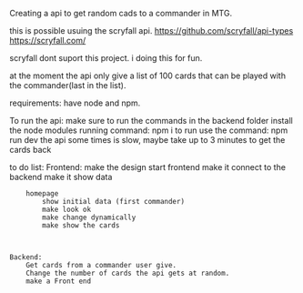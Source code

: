 Creating a api to get random cads to a commander in MTG.

this is possible usuing the scryfall api.
https://github.com/scryfall/api-types
https://scryfall.com/


scryfall dont suport this project.
i doing this for fun.


at the moment the api only give a list of 100 cards that can be played with the commander(last in the list).

requirements:
    have node and npm.

To run the api:
    make sure to run the commands in the backend folder
    install the node modules running command: npm i
    to run use the command: npm run dev
    the api some times is slow, maybe take up to 3 minutes to get the cards back



to do list:
    Frontend:
        make the design
        start frontend
            make it connect to the backend
            make it show data

        homepage
            show initial data (first commander)
            make look ok
            make change dynamically
            make show the cards
        


    Backend:
        Get cards from a commander user give.
        Change the number of cards the api gets at random.
        make a Front end
